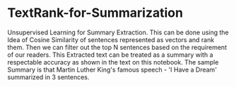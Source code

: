 # TextRank-for-Summarization
Unsupervised Learning for Summary Extraction. This can be done using the Idea of Cosine Similarity of sentences represented as vectors and rank them. Then we can filter out the top N sentences based on the requirement of our readers.
This Extracted text can be treated as a summary with a respectable accuracy as shown in the text on this notebook. The sample Summary is that Martin Luther King's famous speech - 'I Have a Dream' summarized in 3 sentences.
